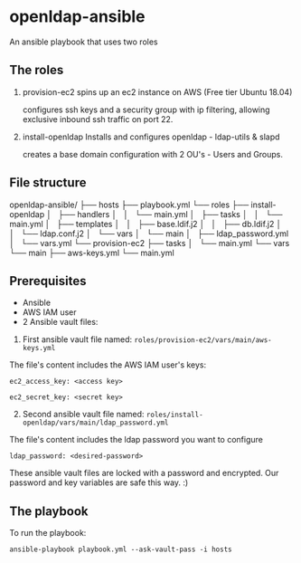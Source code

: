 # openldap-ansible
An ansible playbook that uses two roles

## The roles

1. provision-ec2
   spins up an ec2 instance on AWS (Free tier Ubuntu 18.04)
   
   configures ssh keys and a security group with ip filtering, allowing exclusive inbound ssh traffic on port 22.

2. install-openldap
   Installs and configures openldap - ldap-utils & slapd
   
   creates a base domain configuration with 2 OU's - Users and Groups. 



## File structure

openldap-ansible/
├── hosts
├── playbook.yml
└── roles
    ├── install-openldap
    │   ├── handlers
    │   │   └── main.yml
    │   ├── tasks
    │   │   └── main.yml
    │   ├── templates
    │   │   ├── base.ldif.j2
    │   │   ├── db.ldif.j2
    │   │   └── ldap.conf.j2
    │   └── vars
    │       └── main
    │           ├── ldap_password.yml
    │           └── vars.yml
    └── provision-ec2
        ├── tasks
        │   └── main.yml
        └── vars
            └── main
                ├── aws-keys.yml
                └── main.yml

## Prerequisites
- Ansible
- AWS IAM user 
- 2 Ansible vault files:

1. First ansible vault file named:
`roles/provision-ec2/vars/main/aws-keys.yml`

The file's content includes the AWS IAM user's keys: 
 
`ec2_access_key: <access key>`

`ec2_secret_key: <secret key>`

2. Second ansible vault file named:
`roles/install-openldap/vars/main/ldap_password.yml`

The file's content includes the ldap password you want to configure

`ldap_password: <desired-password>`

These ansible vault files are locked with a password and encrypted.
Our password and key variables are safe this way. :)

## The playbook 

To run the playbook: 

`ansible-playbook playbook.yml --ask-vault-pass -i hosts`



